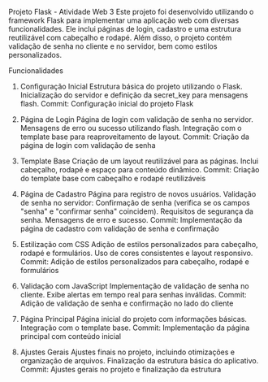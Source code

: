Projeto Flask - Atividade Web 3
Este projeto foi desenvolvido utilizando o framework Flask para implementar uma aplicação web com diversas funcionalidades. Ele inclui páginas de login, cadastro e uma estrutura reutilizável com cabeçalho e rodapé. Além disso, o projeto contém validação de senha no cliente e no servidor, bem como estilos personalizados.

Funcionalidades
1. Configuração Inicial
Estrutura básica do projeto utilizando o Flask.
Inicialização do servidor e definição da secret_key para mensagens flash.
Commit: Configuração inicial do projeto Flask

2. Página de Login
Página de login com validação de senha no servidor.
Mensagens de erro ou sucesso utilizando flash.
Integração com o template base para reaproveitamento de layout.
Commit: Criação da página de login com validação de senha

3. Template Base
Criação de um layout reutilizável para as páginas.
Inclui cabeçalho, rodapé e espaço para conteúdo dinâmico.
Commit: Criação do template base com cabeçalho e rodapé reutilizáveis

4. Página de Cadastro
Página para registro de novos usuários.
Validação de senha no servidor:
Confirmação de senha (verifica se os campos "senha" e "confirmar senha" coincidem).
Requisitos de segurança da senha.
Mensagens de erro e sucesso.
Commit: Implementação da página de cadastro com validação de senha e confirmação

5. Estilização com CSS
Adição de estilos personalizados para cabeçalho, rodapé e formulários.
Uso de cores consistentes e layout responsivo.
Commit: Adição de estilos personalizados para cabeçalho, rodapé e formulários

6. Validação com JavaScript
Implementação de validação de senha no cliente.
Exibe alertas em tempo real para senhas inválidas.
Commit: Adição de validação de senha e confirmação no lado do cliente

7. Página Principal
Página inicial do projeto com informações básicas.
Integração com o template base.
Commit: Implementação da página principal com conteúdo inicial

8. Ajustes Gerais
Ajustes finais no projeto, incluindo otimizações e organização de arquivos.
Finalização da estrutura básica do aplicativo.
Commit: Ajustes gerais no projeto e finalização da estrutura
